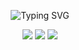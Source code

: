 <div align="center">
    
<a><img src="https://readme-typing-svg.herokuapp.com?font=Playball&size=30&pause=1000&background=F0CFD4&center=true&vCenter=true&random=false&width=400&height=50&lines=butterflies+in+the+stomach+%F0%9F%A6%8B" alt="Typing SVG" /></a>
    
[![](https://img.shields.io/badge/linkedin-0a66c2)](http://linkedin.com/in/alfarezyyd)
[![](https://img.shields.io/badge/gitlab-red)](https://gitlab.com/alfarezyyd)
[![](https://img.shields.io/badge/youtube-FF0000)](https://www.youtube.com/@alfarezyyd)
</div>
